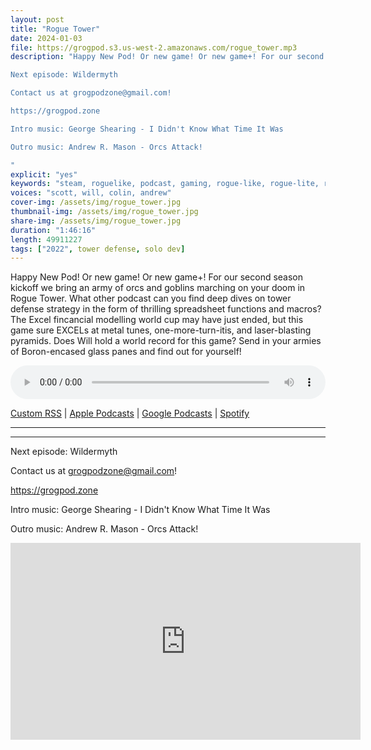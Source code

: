 ```yaml
---
layout: post
title: "Rogue Tower"
date: 2024-01-03
file: https://grogpod.s3.us-west-2.amazonaws.com/rogue_tower.mp3
description: "Happy New Pod! Or new game! Or new game+! For our second season kickoff we bring an army of orcs and goblins marching on your doom in Rogue Tower. What other podcast can you find deep dives on tower defense strategy in the form of thrilling spreadsheet functions and macros? The Excel fincancial modelling world cup may have just ended, but this game sure EXCELs at metal tunes, one-more-turn-itis, and laser-blasting pyramids. Does Will hold a world record for this game? Send in your armies of Boron-encased glass panes and find out for yourself!

Next episode: Wildermyth

Contact us at grogpodzone@gmail.com!

https://grogpod.zone

Intro music: George Shearing - I Didn't Know What Time It Was

Outro music: Andrew R. Mason - Orcs Attack!

"
explicit: "yes" 
keywords: "steam, roguelike, podcast, gaming, rogue-like, rogue-lite, roguelite"
voices: "scott, will, colin, andrew"
cover-img: /assets/img/rogue_tower.jpg
thumbnail-img: /assets/img/rogue_tower.jpg
share-img: /assets/img/rogue_tower.jpg
duration: "1:46:16"
length: 49911227
tags: ["2022", tower defense, solo dev]
---
```


Happy New Pod! Or new game! Or new game+! For our second season kickoff we bring an army of orcs and goblins marching on your doom in Rogue Tower. What other podcast can you find deep dives on tower defense strategy in the form of thrilling spreadsheet functions and macros? The Excel fincancial modelling world cup may have just ended, but this game sure EXCELs at metal tunes, one-more-turn-itis, and laser-blasting pyramids. Does Will hold a world record for this game? Send in your armies of Boron-encased glass panes and find out for yourself!


<div class="container">
  <audio controls style="width: 100%;">
    <source src="[https://grogpod.s3.us-west-2.amazonaws.com/](https://grogpod.s3.us-west-2.amazonaws.com/rogue_tower.mp3)" type="audio/mpeg">
  </audio>
</div>

[Custom RSS](https://grogpod.zone/feed.xml) | [Apple Podcasts](https://podcasts.apple.com/us/podcast/grogpod/id1650474911) | [Google Podcasts](https://podcasts.google.com/feed/aHR0cHM6Ly9ncm9ncG9kLnpvbmUvZmVlZC54bWw) | [Spotify](https://open.spotify.com/show/655SEhPUWIC77oO3hILe0b)

---



---



Next episode: Wildermyth

Contact us at grogpodzone@gmail.com!

https://grogpod.zone

Intro music: George Shearing - I Didn't Know What Time It Was

Outro music: Andrew R. Mason - Orcs Attack!

<div class="embed-responsive embed-responsive-16by9">
<iframe width="560" height="315" src="https://www.youtube.com/embed/xxxxx" title="YouTube video player" frameborder="0" allow="accelerometer; autoplay; clipboard-write; encrypted-media; gyroscope; picture-in-picture" allowfullscreen></iframe>
</div>
